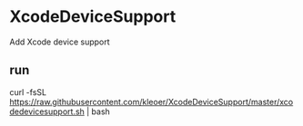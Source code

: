 # XcodeDeviceSupport
Add Xcode device support

run
-----

curl -fsSL https://raw.githubusercontent.com/kleoer/XcodeDeviceSupport/master/xcodedevicesupport.sh | bash
